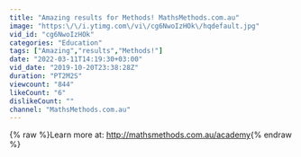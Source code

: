 ```yaml
---
title: "Amazing results for Methods! MathsMethods.com.au"
image: "https:\/\/i.ytimg.com\/vi\/cg6NwoIzHOk\/hqdefault.jpg"
vid_id: "cg6NwoIzHOk"
categories: "Education"
tags: ["Amazing","results","Methods!"]
date: "2022-03-11T14:19:30+03:00"
vid_date: "2019-10-20T23:38:28Z"
duration: "PT2M2S"
viewcount: "844"
likeCount: "6"
dislikeCount: ""
channel: "MathsMethods.com.au"
---
```

{% raw %}Learn more at: <a rel="nofollow" target="blank" href="http://mathsmethods.com.au/academy">http://mathsmethods.com.au/academy</a>{% endraw %}
